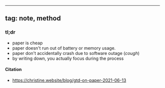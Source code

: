
---
tag: note, method
---


### tl;dr
- paper is cheap
- paper doesn't run out of battery or memory usage. 
- paper don't accidentally crash due to software outage (*cough*)
- by writing down, you actually focus during the process 

#### Citation
- https://christine.website/blog/gtd-on-paper-2021-06-13